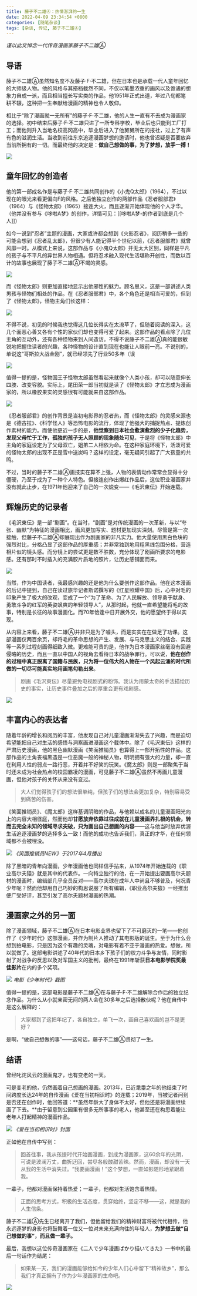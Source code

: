 ```yaml
---
title: 藤子不二雄Ⓐ：热情澎湃的一生
date: 2022-04-09 23:34:54 +0800
categories: [随笔杂谈]
tags: [杂谈, 传记, 藤子不二雄Ⓐ]
---
```



_谨以此文悼念一代传奇漫画家藤子不二雄Ⓐ_
<br/>
## 导语

藤子不二雄Ⓐ虽然知名度不及藤子·F·不二雄，但在日本也是承载一代人童年回忆的大师级人物。他的风格与其搭档截然不同，不仅以笔墨浓重的画风以及诡谲的想象力自成一派，而且相当擅长写实类的作品。他1951年正式出道，年过八旬都笔耕不辍，这种把一生奉献给漫画的精神也令人敬仰。

相比于“除了漫画就一无所有”的藤子·F·不二雄，他的人生一直有不去成为漫画家的选择。初中结束后藤子·F·不二雄只进了一所专科学校，毕业后也只能到工厂打工；而他则升入当地名校高冈高中，毕业后进入了他舅舅所在的报社，过上了有声有色的滋润生活。当收到前往东京追逐漫画梦想的邀请时，他也曾迟疑是否要放弃当前所拥有的一切。而最终他的决定是：**做自己想做的事，为了梦想，放手一搏！**

![](https://pic2.zhimg.com/80/v2-b4183f1bf4e2f6b8ff9a89bc9ea76339_1440w.jpg?source=c8b7c179)

## 童年回忆的创造者

他的第一部成名作是与藤子·F·不二雄共同创作的《小鬼Q太郎》（1964），不过以现在的眼光来看更偏向F的风格。之后他独立创作的两部作品《忍者服部君》（1964）与《怪物太郎》（1965）接连大火，而且逐渐开始体现他的个人才华。（他并没有参与《哆啦A梦》的创作，详情可见：[[哆啦A梦-的作者到底是几个人]]）

如今一说到“忍者”主题的漫画，大家或许都会想到《火影忍者》，阅历稍多一些的可能会想到《忍者乱太郎》，但很少有人能记得半个世纪以前，《忍者服部君》就曾风靡一时。从模式上来说，这部作品与《小鬼Q太郎》并无太大区别，同样是平凡的孩子与不平凡的异世界人物相遇。但将忍术融入现代生活堪称开创性，而数以百计的故事也展现了藤子不二雄Ⓐ不竭的灵感。

![](https://pic1.zhimg.com/80/v2-b91529e7a1b215ac3240999f06f6fc45_1440w.jpg?source=c8b7c179)

而《怪物太郎》则更加直接地显示出他邪性的魅力。顾名思义，这是一部讲述人类男孩与怪物们相处的作品。在《忍者服部君》中，各个角色还是相当可爱的，但到了《怪物太郎》，怪物主角们长这样：

![](https://pic1.zhimg.com/80/v2-8052cbfe4a96b65350e41bf4ef349b35_1440w.jpg?source=c8b7c179)

不得不说，初见的时候我也觉得这几位长得实在太潦草了，但随着阅读的深入，这几个面恶心善又各有个性的家伙们却也变得可爱了起来。这部作品的看点除了几位主角的互动外，还有各种怪物来到人间造访。不得不说藤子不二雄Ⓐ真的能很敏锐地把握住读者的兴趣，各种怪物的设计直到现在也能让人眼前一亮。不说别的，单说这“哥斯拉大战金刚”，就已经领先了行业50多年（误

![](https://pic4.zhimg.com/80/v2-85b713db1ce5024ec43aba70bd6d9842_1440w.jpg?source=c8b7c179)

值得一提的是，怪物国王子怪物太郎虽然看起来就像个人类小孩，却可以随意伸长四肢、改变容貌。实际上，尾田荣一郎当初就是读了《怪物太郎》才立志成为漫画家的，所以橡胶果实的灵感很有可能就来自这部作品。

![](https://pica.zhimg.com/80/v2-24ec4a9ad655e56be0e1d2585540a365_1440w.jpg?source=c8b7c179)

《忍者服部君》的创作背景是当初电影界的忍者热，而《怪物太郎》的灵感来源也是《德古拉》、《科学怪人》等恐怖电影的流行，体现了他强大的捕捉热点、提炼创作素材的能力。而使他更近一步的是，**他觉察到日本社会愈演愈烈的少子化趋势，发现父母忙于工作，孤独的孩子无人照顾的现象随处可见**，于是将《怪物太郎》中主角的家庭设定为了父母双亡，姐弟二人相依为命。在这种家庭环境下，活泼可爱的怪物太郎的出现不正是雪中送炭吗？这样的设定，毫无疑问引起了广大孩童的共鸣。

不过，当时的藤子不二雄Ⓐ画技实在算不上强，人物的表情动作常常会显得十分僵硬，乃至于成为了一种个人特色。但接连创作出爆红作品后，这位职业漫画家并没有就此止步，在1971年他迎来了自己的一次蜕变——《毛沢東伝》开始连载。

## 辉煌历史的记录者

《毛沢東伝》是一部“剧画”。在当时，“剧画”是对传统漫画的一次革新，与以“夸张、幽默”为特征的漫画相比，画风更加写实、题材更加现实深刻。尽管是第一次接触，但藤子不二雄Ⓐ却展现出作为剧画家的非凡实力。他大量使用黑白色块的强烈对比，分格凸显了这部作品的厚重感；并非常独到地用粗黑线包围分格，营造相片似的镜头感。而分镜上的尝试更是数不胜数，充分体现了剧画所要求的电影感。还有那时不时插入的充满胶片质地的照片，让历史感铺面而来。

![](https://picx.zhimg.com/80/v2-48d0d1e0cf76cf936b65936dc7663eb3_1440w.jpg?source=c8b7c179)

当然，作为中国读者，我最感兴趣的还是他为什么要创作这部作品。他在这本漫画的后记中提到，自己在读过旅华记者斯诺撰写的《红星照耀中国》后，心中对毛的印象产生了极大的改观，变成了一个“为了革命、为了人民解放、领导勇于献身、勇敢斗争的红军的英姿飒爽的年轻领导人”，从那时起，他就一直希望能将毛的故事，特别是长征的故事漫画化。而70年恰逢中日开展外交，他的愿望终于得以实现。

从内容上来看，藤子不二雄Ⓐ并非只是为了噱头，而是实实在在做足了功课。这部漫画仅两百余页，却将毛的革命思想的产生、发展、与马克思主义的结合、实践等一系列过程刻画得细致入微。更难能可贵的是，他作为日本漫画家丝毫没有回避侵略的历史，而且一直以中国人的视角去看待日本的战争罪行。可以说，**他在创作的过程中真正脱离了国籍与民族，只为将一位伟大的人物在一个风起云涌的时代所做的一切尽可能真实地用画笔勾勒出来**。

> 剧画《毛沢東伝》尽量避免电视剧式的粉饰。我认为用蒙太奇的手法描绘历史的事实，让历史事件叠加之后的厚重会更有戏剧感。

![](https://pic1.zhimg.com/80/v2-d185d76e189fc876932bfe6745a37aa4_1440w.jpg?source=c8b7c179)

## 丰富内心的表达者

随着年龄的增长和阅历的丰富，他发现自己对儿童漫画渐渐失去了兴趣，而是迫切希望能把自己对生活的感悟与洞察画进漫画这个载体中。除了《毛沢東伝》这样的严肃历史漫画，他的黑色幽默漫画《笑面推销员》也算得上一部开拓性的作品。这部作品的主角丧福黑造是一位恶魔一般的神秘人物，明明拥有强大的力量，却一直在利用人性的弱点一路行恶，开着并不好笑的玩笑。《魔太郎》则是一部聚焦于当时还未成为社会热点的校园霸凌的漫画，可见藤子不二雄Ⓐ虽然不再画儿童漫画，但他对孩子的关怀从来没有变过。

> 大人们觉得孩子们的想法很单纯，但孩子们的想法会更加复杂，特别容易受到痛苦的伤害。

《笑面推销员》、《魔太郎》这样基调阴暗的作品，与他赖以成名的儿童漫画阳光向上的内容大相径庭，然而他却**甘愿放弃依靠过往成就在儿童漫画界扎根的机会，转而去完全未知的领域寻求突破，只为画出自己想画的内容**——这与他当时放弃优渥生活追逐漫画梦的选择多么一致！而他的成功也告诉我们，真正的才华，在任何领域都不会被埋没。

![](https://picx.zhimg.com/80/v2-daecd838ed5708378788e6a06b6fca8a_1440w.jpg?source=c8b7c179)
_《笑面推销员NEW》于2017年4月播出_

除了黑暗的青年向漫画，少年漫画他也同样信手拈来，从1974年开始连载的《职业高尔夫猿》就是其中的代表作。一向特立独行的他，在一开始提出要画高尔夫题材的漫画时，编辑部几乎全员反对——高尔夫球在成年人中尚且不够普及，何况青少年呢？然而他却用自己巧妙的构思说服了所有编辑，《职业高尔夫猿》一经推出便广受好评，甚至引发了高尔夫题材漫画的热潮。

## 漫画家之外的另一面

除了漫画领域，藤子不二雄Ⓐ在日本电影业界也留下了不可磨灭的一笔——他创作了《少年时代》这部漫画，并作为制片人推动了其电影版的诞生。至于为什么会想到拍电影，只是因为这个有趣的灵魂，对电影有着不亚于漫画的热爱。想做，所以就做了。这部电影讲述了40年代的日本乡下孩子们的权力斗争与友情，同时影射了对战争的反思以及对军国主义的批判，最终在1991年斩获**日本电影学院奖最佳影片**在内的多个奖项。

![](https://pic3.zhimg.com/80/v2-d40ba5191370a1fa31b986f7aed051cd_1440w.jpg?source=c8b7c179)
_电影《少年时代》截图_

值得一提的是，这部电影是藤子不二雄Ⓐ在与藤子·F·不二雄解除合作后的独立纪念作品。为什么从小就亲密无间的两人会在30多年之后选择散伙呢？他在自传中是这么解释的：

> 大家都到了这把年纪了，各自独立，单飞一次，画自己喜欢画的岂不是更好？

是啊，“做自己想做的事”——这句话，藤子不二雄Ⓐ贯彻了一生。

## 结语

曾经叱诧风云的漫画鬼才，也有变老的一天。

可是变老的他，仍然画着自己想画的漫画。2013年，已近耄耋之年的他结束了时间跨度长达24年的自传漫画《爱在当初相识时》的连载；2019年，当被记者问到是否还在创作时，他回答道：**虽然年龄大了身体不太好，但他还是将漫画继续画了下去。**由于留意到公园里有很多无所事事的老人，他甚至还在构思着能让老年人打起精神的漫画作品。

![](https://pica.zhimg.com/80/v2-218d934c24325d159c8b4dcbc2993905_1440w.jpg?source=c8b7c179)
_《爱在当初相识时》封面_

正如他在自传中写到：

> 回首往事，我从孩提时代开始画漫画，到成为漫画家，这60余年的光阴，可说是波澜万丈，曲折迂回，尝尽各般酸甜苦辣。然而，漫画，却没有一天从我的生活中消失过。“我要画漫画！”这个梦想，一直如影随形地紧跟着我。

一辈子，他都对漫画保持着热爱；一辈子，他都对生活饱含着热情。

> 正面的思考方式，积极的生活态度，贯穿始终，坚定不移——这，就是我的人生信条。

藤子不二雄Ⓐ先生已经离开了我们，但他留给我们的精神财富将被代代相传，他永远逐梦的身影也将鼓舞着一位又一位对未来充满向往的年轻人，**为梦想去做“自己想做的事”，而且做一辈子。**
<br/>

最后，我想以这位传奇漫画家在《二人で少年漫画ばかり描いてきた》一书中的最后一句话作为结尾：

> 如果某一天，我们的漫画能够给如今的少年人们心中留下“精神故乡”，那么我们才真正拥有了作为少年漫画家的生命吧。

![](https://pic1.zhimg.com/80/v2-33f41f7f574d15799627ffcfadcf102c_1440w.jpg?source=c8b7c179)